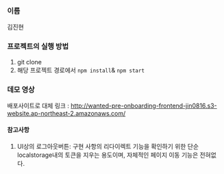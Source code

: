 
### 이름
김진현
### 프로젝트의 실행 방법
1. git clone
2. 해당 프로젝트 경로에서
   ```npm install```&
   ```npm start```
### 데모 영상
배포사이트로 대체
링크 : http://wanted-pre-onboarding-frontend-jin0816.s3-website.ap-northeast-2.amazonaws.com/
#### 참고사항
1. UI상의 로그아웃버튼: 구현 사항의 리다이렉트 기능을 확인하기 위한 단순 localstorage내의 토큰을 지우는 용도이며,
   자체적인 페이지 이동 기능은 전혀없다. 


